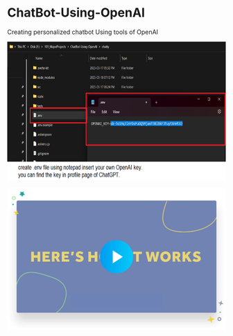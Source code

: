 # ChatBot-Using-OpenAI
Creating personalized chatbot Using tools of OpenAI


<img src="Key.png" alt="Alt text" width="600" height="320">


[![Alt text](video-thumbnail.png)](chatBot_Demo.mp4 "Click to play")

